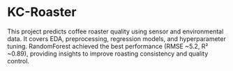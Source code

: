 # KC-Roaster
This project predicts coffee roaster quality using sensor and environmental data. It covers EDA, preprocessing, regression models, and hyperparameter tuning. RandomForest achieved the best performance (RMSE ~5.2, R² ~0.89), providing insights to improve roasting consistency and quality control.
